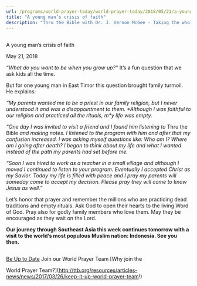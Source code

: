 ```yaml
---
url: /programs/world-prayer-today/world-prayer-today/2018/05/21/a-young-man-s-crisis-of-faith
title: "A young man’s crisis of faith"
description: "Thru the Bible with Dr. J. Vernon McGee - Taking the whole Word to the whole world"
---
```







## 
 A young man’s crisis of faith


May 21, 2018




*“What do you want to be when you grow up?”* It’s a fun question that we ask kids all the time. 


But for one young man in East Timor this question brought family turmoil. He explains:


*“**My parents wanted me to be a priest in our family religion, but I never understood it and was a disappointment to them.* *Although I was faithful to our religion and practiced all the rituals, m**y life was empty.* 


*“One day I was invited to visit a friend and I found him listening to* Thru the Bible *and making notes. I listened to the program with him and after that my confusion increased. I was asking myself questions like: Who am I? Where am I going after death? I began to think about my life and what I wanted instead of the path my parents had set before me.*


*“Soon I was hired to work as a teacher in a small village and although I moved I continued to listen to your program. Eventually I accepted Christ as my Savior. Today my life is filled with peace and I pray my parents will someday come to accept my decision. Please pray they will come to know Jesus as well.”*


Let’s honor that prayer and remember the millions who are practicing dead traditions and empty rituals. Ask God to open their hearts to the living Word of God. Pray also for godly family members who love them. May they be encouraged as they wait on the Lord.


**Our journey through Southeast Asia this week continues tomorrow with a visit to the world’s most populous Muslim nation: Indonesia. See you then.** 







## 




[Be Up to Date](http://feeds.feedburner.com/WorldPrayerToday "World Prayer Today RSS Feed")
Join our World Prayer Team
[Why join the  

World Prayer Team?](http://ttb.org/resources/articles-news/news/2017/03/26/keep-it-up-world-prayer-team!)




